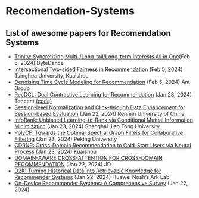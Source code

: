 # Recomendation-Systems
## List of awesome papers for Recomendation Systems
- [Trinity: Syncretizing Multi-/Long-tail/Long-term Interests All in One](https://arxiv.org/pdf/2402.02842.pdf)(Feb 5, 2024) ByteDance
- [Intersectional Two-sided Fairness in Recommendation](https://arxiv.org/pdf/2402.02816.pdf) (Feb 5, 2024) Tsinghua University, Kuaishou
- [Denoising Time Cycle Modeling for Recommendation](https://arxiv.org/pdf/2402.02718.pdf) (Feb 5, 2024) Ant Group
- [RecDCL: Dual Contrastive Learning for Recommendation](https://arxiv.org/pdf/2401.15635.pdf) (Jan 28, 2024) Tencent [(code)](https://github.com/THUDM/RecDCL)
- [Session-level Normalization and Click-through Data Enhancement for Session-based Evaluation](https://arxiv.org/pdf/2401.12445.pdf) (Jan 23, 2024) Renmin University of China
- [InfoRank: Unbiased Learning-to-Rank via Conditional Mutual Information Minimization](https://arxiv.org/pdf/2401.12553.pdf) (Jan 23, 2024) Shanghai Jiao Tong University
- [PolyCF: Towards the Optimal Spectral Graph Filters for Collaborative Filtering](https://arxiv.org/pdf/2401.12590.pdf) (Jan 23, 2024) Peking University
- [CDRNP: Cross-Domain Recommendation to Cold-Start Users via Neural Process](https://arxiv.org/pdf/2401.12732.pdf) (Jan 23, 2024) Kuaishou
- [DOMAIN-AWARE CROSS-ATTENTION FOR CROSS-DOMAIN RECOMMENDATION](https://arxiv.org/pdf/2401.11705.pdf) (Jan 22, 2024) JD
- [D2K: Turning Historical Data into Retrievable Knowledge for Recommender Systems](https://arxiv.org/pdf/2401.11478.pdf) (Jan 22, 2024) Huawei Noah’s Ark Lab
- [On-Device Recommender Systems: A Comprehensive Survey](https://arxiv.org/pdf/2401.11441.pdf) (Jan 22, 2024) 
